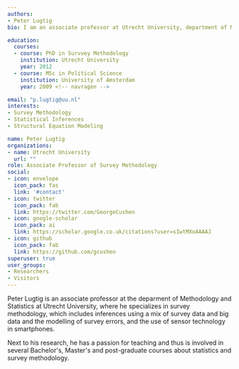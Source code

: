 ```yaml
---
authors:
- Peter Lugtig
bio: I am an associate professor at Utrecht University, department of Methodology and Statistics.

education:
  courses:
  - course: PhD in Survvey Methodology
    institution: Utrecht University
    year: 2012
  - course: MSc in Political Science
    institution: University of Amsterdam
    year: 2009 <!-- navragen -->

email: "p.lugtig@uu.nl"
interests:
- Survey Methodology
- Statistical Inferences
- Structural Equation Modeling

name: Peter Lugtig
organizations:
- name: Utrecht University
  url: ""
role: Associate Professor of Survey Methodology
social:
- icon: envelope
  icon_pack: fas
  link: '#contact'
- icon: twitter
  icon_pack: fab
  link: https://twitter.com/GeorgeCushen
- icon: google-scholar
  icon_pack: ai
  link: https://scholar.google.co.uk/citations?user=sIwtMXoAAAAJ
- icon: github
  icon_pack: fab
  link: https://github.com/gcushen
superuser: true
user_groups:
- Researchers
- Visitors
---
```


Peter Lugtig is an associate professor at the deparment of Methodology and Statistics at Utrecht University, where he specializes in survey methodology, which includes inferences using a mix of survey data and big data and the modelling of survey errors, and the use of sensor technology in smartphones. 

Next to his research, he has a passion for teaching and thus is involved in several Bachelor's, Master's and post-graduate courses about statistics and survey methodology.
